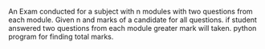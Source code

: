 An Exam conducted for a subject with n modules with two questions from each module. Given n and marks of a candidate for all questions. if student answered two questions from each module greater mark will taken. python program for finding total marks.
